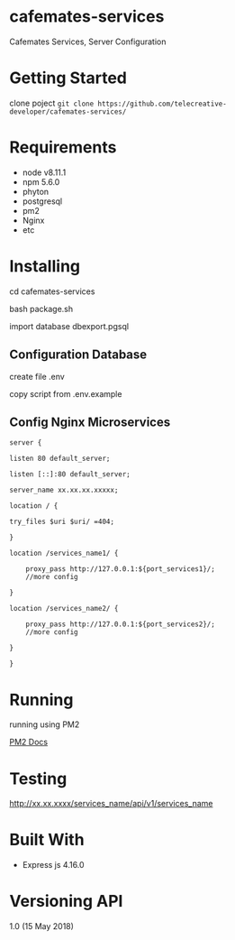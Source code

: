 # cafemates-services
Cafemates Services, Server Configuration

# Getting Started
clone poject
`git clone https://github.com/telecreative-developer/cafemates-services/`

# Requirements

* node v8.11.1 
* npm 5.6.0
* phyton
* postgresql
* pm2
* Nginx
* etc

# Installing
cd cafemates-services

bash package.sh

import database dbexport.pgsql

## Configuration Database
create file .env 

copy script from .env.example

## Config Nginx Microservices


`server {`

  `listen 80 default_server;`
  
  `listen [::]:80 default_server;`
  
  `server_name xx.xx.xx.xxxxx;`
  
  `location / {`
  
    try_files $uri $uri/ =404;
  
  `}`
  
  `location /services_name1/ {`
  
        proxy_pass http://127.0.0.1:${port_services1}/;
        //more config
        
  `}`
  
  `location /services_name2/ {`
  
        proxy_pass http://127.0.0.1:${port_services2}/;
        //more config
  `}`
  
`}`


# Running
running using PM2

[PM2 Docs](http://pm2.keymetrics.io/docs/usage/pm2-doc-single-page/)

# Testing
http://xx.xx.xxxx/services_name/api/v1/services_name

# Built With
* Express js 4.16.0

# Versioning API
1.0 (15 May 2018)
